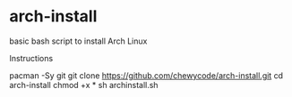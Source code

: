 # arch-install
basic bash script to install Arch Linux

Instructions

pacman -Sy git
git clone https://github.com/chewycode/arch-install.git
cd arch-install
chmod +x *
sh archinstall.sh

